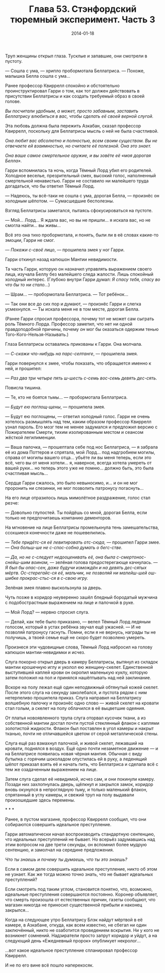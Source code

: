 ﻿---
title: "Глава 53. Стэнфордский тюремный эксперимент. Часть 3"
description: "Глава 53. Стэнфордский тюремный эксперимент. Часть 3"
categories: "глава"
layout: "chapters"
weight: "53"
date: "2014-01-18"
lastmod: "2019-08-13"
---

Труп женщины открыл глаза. Тусклые и запавшие, они смотрели в пустоту.

— Сошла с ума, — хрипло пробормотала Беллатриса. — Похоже, малышка Белла сошла с ума...

Ранее профессор Квиррелл спокойно и обстоятельно проинструктировал Гарри о том, как тот должен действовать в присутствии Беллатрисы и как создать требуемый образ в своей голове.

*Вы посчитали удобным, а может, просто забавным, заставить Беллатрису влюбиться в вас, чтобы сделать её своей верной слугой.*

Эта любовь должна была пережить Азкабан, сказал профессор Квиррелл, поскольку для Беллатрисы мысль о ней не была счастливой.

*Она любит вас абсолютно и полностью, всем своим существом. Вы не отвечаете ей взаимностью, но считаете её полезной. Она это знает.*

*Она ваше самое смертельное оружие, и вы зовёте её «моя дорогая Белла».*

Гарри вспомнилась та ночь, когда Тёмный Лорд убил его родителей. Холодное веселье, презрительный смех, высокий голос, наполненный смертельной ненавистью. Гарри не составило ни малейшего труда догадаться, что бы ответил Тёмный Лорд.

— Надеюсь, ты всё-таки не сошла с ума, дорогая Белла, — произнёс он холодным шёпотом. — Сумасшедшие бесполезны.

Взгляд Беллатрисы заметался, пытаясь сфокусироваться на пустоте.

— Мой... Лорд... Я ждала вас, но вы не пришли... я искала вас, но не смогла найти... вы живы...

Всё это она тихо пробормотала, и понять, были ли в её словах какие-то эмоции, Гарри не смог.

— *Покажи с-своё лицо*, — прошипела змея у ног Гарри.

Гарри откинул назад капюшон Мантии невидимости.

Та часть Гарри, которую он назначил управлять выражением своего лица, изучала Беллу без малейшего следа жалости. Лишь спокойный холодный интерес. (Глубоко внутри Гарри думал: *Я спасу тебя, спасу во что бы то ни стало...*)

— Шрам... — пробормотала Беллатриса. — Тот ребёнок...

— Так они все до сих пор и думают, — произнёс Гарри и слегка усмехнулся. — Ты искала меня не в том месте, дорогая Белла.

(Ранее Гарри спросил профессора, почему тот не может сам сыграть роль Тёмного Лорда. Профессор заметил, что нет ни одной правдоподобной причины, почему *он* мог бы оказаться одержим тенью Того-Кого-Нельзя-Называть.)

Глаза Беллатрисы оставались прикованы к Гарри. Она молчала.

*— С-скажи что-нибудь на парс-селтанге*, — прошипела змея.

Гарри повернулся к змее, чтобы показать, что обращается именно к ней, и прошипел:

— *Раз два три четыре пять ш-шесть с-семь вос-семь девять дес-сять.*

Повисла тишина.

— Те, кто не боятся тьмы... — пробормотала Беллатриса.

— *Будут ею поглощ-щены*, — прошипела змея.

— Будут ею поглощены, — ответил холодный голос. Гарри не очень хотелось размышлять над тем, каким образом профессор Квиррелл узнал пароль. Его мозг тем не менее задумался и предложил версию с Пожирателем Смерти, тихим изолированным местом и сеансом жёсткой легилименции.

— Ваша палочка, — прошептала себе под нос Беллатриса, — я забрала её из дома Поттеров и спрятала, мой Лорд... под надгробием могилы, справа от могилы вашего отца... убьёте ли вы меня теперь, если это всё, чего вы от меня хотели... я, наверное, всегда хотела умереть от вашей руки... но теперь этого уже не помню... должно быть, это была счастливая мысль...

Сердце Гарри сжалось, это было невыносимо, и... и он не мог проронить ни слезинки, не мог позволить патронусу погаснуть...

На его лице отразилось лишь мимолётное раздражение, голос стал резче:

— Довольно глупостей. Ты пойдёшь со мной, дорогая Белла, если только не предпочитаешь компанию дементоров.

На мгновение на лице Беллатрисы промелькнула тень замешательства, ссохшиеся конечности даже не пошевелились.

— *Тебе придётс-ся её левитировать отс-сюда,* — прошипел Гарри змее. — *Она больш-ше не с-спос-собна думать о бегс-стве.*

— *Да, но не с-следует недооценивать её, она была с-смертонос-снейш-шим воином,* — зелёная голова предостерегающе качнулась. — *Я был бы опас-сен, даже будучи измождён и на девять дес-сятых мёртв. Ос-стерегайс-ся её, мальчик, не позволяй ни малейш-шей ош-шибке прокрас-стьс-ся в с-свою игру.*

Зелёная змея плавно выскользнула за дверь.

Чуть позже в коридор неуверенно зашёл бледный бородатый мужчина с подобострастным выражением на лице и палочкой в руке.

— Мой Лорд? — нервно спросил слуга.

— Делай, как тебе было приказано, — велел Тёмный Лорд ледяным голосом, который в устах ребёнка звучал ещё ужасней. — И не позволяй патронусу гаснуть. Помни, если я не вернусь, награды ты не получишь, а твоей семье ещё не скоро будет позволено умереть.

Произнеся эти чудовищные слова, Тёмный Лорд набросил на голову капюшон мантии-невидимки и исчез.

Слуга покорно открыл дверь в камеру Беллатрисы, вытянул из складок мантии крошечную иглу и уколол ею женщину-скелет. Единственной выступившей каплей крови он окропил маленькую куклу, которую затем положил на пол и принялся нашёптывать над ней заклинание.

Вскоре на полу лежал ещё один неподвижный обтянутый кожей скелет. После этого слуга на секунду заколебался, и пустота рядом с ним нетерпеливо прошипела приказ. Слуга направил на Беллатрису волшебную палочку и произнёс одно слово — живой скелет на кровати стал голым, а скелет на полу облачился в её выцветшие одеяния.

От платья новоявленного трупа слуга оторвал кусочек ткани, а из собственной мантии достал почти пустой стеклянный флакон с каплями золотистой жидкости. Флакон был поставлен в угол камеры и накрыт тканью, почти не отличавшейся цветом от серой металлической стены.

Слуга ещё раз взмахнул палочкой, и живой скелет, лежавший на кровати, поднялся в воздух. Ещё одно почти незаметное движение — и на Беллатрисе появилась новая чёрная мантия. Обычная с виду бутылка с горячим шоколадом опустилась ей в руку, а леденящий шёпот приказал взять её и начать пить, что Беллатриса и сделала всё с тем же озадаченным выражением на лице.

Затем слуга сделал её невидимой, исчез сам, и они покинули камеру. Позади них захлопнулась дверь, щёлкнул и закрылся замок, коридор вновь окунулся в непроглядную тьму, и только маленький флакон, спрятанный в углу камеры, и свежий труп на полу выдавали произошедшие здесь перемены.

\* \* \*

Ранее, в пустом магазине, профессор Квиррелл сообщил, что они собираются совершить идеальное преступление.

Гарри автоматически начал воспроизводить стандартную сентенцию, что идеальных преступлений не бывает. Но всерьёз задумавшись над этим вопросом на две трети секунды, он вспомнил более мудрую сентенцию, и замолчал на середине предложения.

*Что ты знаешь и почему ты думаешь, что ты это знаешь?*

Если в самом деле совершить идеальное преступление, никто об этом не узнает. Как же тогда можно точно знать, что не бывает идеальных преступлений?

Если смотреть под таким углом, становится понятно, что, возможно, идеальные преступления совершаются постоянно. Коронер объявляет, что смерть произошла от естественных причин, газеты сообщают, что магазин никогда не приносил существенной прибыли и наконец закрылся...

Когда на следующее утро Беллатрису Блэк найдут мёртвой в её камере, в Азкабане, откуда, как всем известно, не сбегал ни один заключённый, никто не озаботится проведением вскрытия. Ни у кого не возникнет сомнений. Надзиратели просто запрут коридор и уйдут, а на следующий день «Ежедневный пророк» опубликует некролог...

...вот какое идеальное преступление спланировал профессор Квиррелл.

И не по его вине всё пошло наперекосяк.

